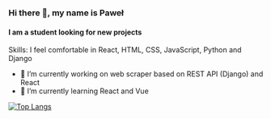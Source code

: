 ### Hi there 👋, my name is Paweł
#### I am a student looking for new projects

Skills: I feel comfortable in React, HTML, CSS, JavaScript, Python and Django

- 🔭 I’m currently working on web scraper based on REST API (Django) and React 
- 🌱 I’m currently learning React and Vue 

[![Top Langs](https://github-readme-stats-i63ctzrcg.vercel.app/api/top-langs/?username=Onxi95)](Onxi95/github-readme-stats)
